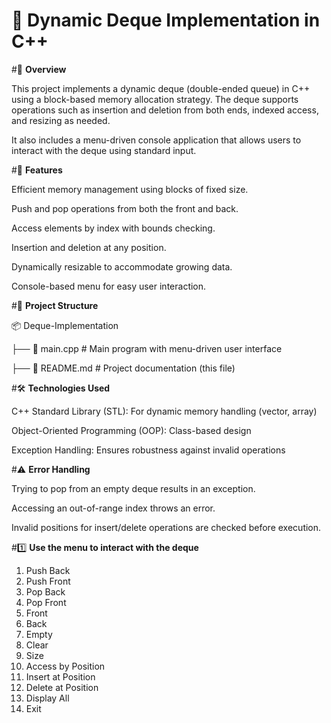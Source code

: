 # 🚀 **Dynamic Deque Implementation in C++**

#📌 **Overview**

This project implements a dynamic deque (double-ended queue) in C++ using a block-based memory allocation strategy. The deque supports operations such as insertion and deletion from both ends, indexed access, and resizing as needed.

It also includes a menu-driven console application that allows users to interact with the deque using standard input.

#🔧 **Features**

Efficient memory management using blocks of fixed size.

Push and pop operations from both the front and back.

Access elements by index with bounds checking.

Insertion and deletion at any position.

Dynamically resizable to accommodate growing data.

Console-based menu for easy user interaction.

#📂 **Project Structure**

📦 Deque-Implementation

├── 📜 main.cpp          # Main program with menu-driven user interface

├── 📜 README.md         # Project documentation (this file)

#🛠️ **Technologies Used**

C++ Standard Library (STL): For dynamic memory handling (vector, array)

Object-Oriented Programming (OOP): Class-based design

Exception Handling: Ensures robustness against invalid operations

#⚠️ **Error Handling**

Trying to pop from an empty deque results in an exception.

Accessing an out-of-range index throws an error.

Invalid positions for insert/delete operations are checked before execution.

#1️⃣ **Use the menu to interact with the deque**
1. Push Back
2. Push Front
3. Pop Back
4. Pop Front
5. Front
6. Back
7. Empty
8. Clear
9. Size
10. Access by Position
11. Insert at Position
12. Delete at Position
13. Display All
14. Exit
